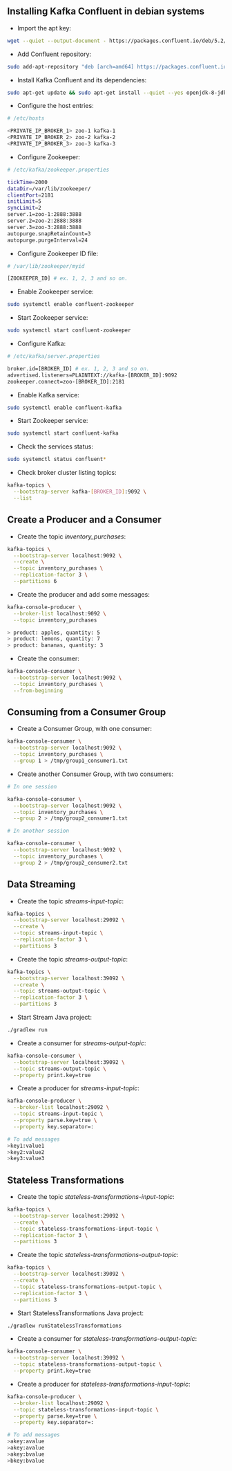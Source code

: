 ## Installing Kafka Confluent in debian systems

- Import the apt key:

```bash
wget --quiet --output-document - https://packages.confluent.io/deb/5.2/archive.key | sudo apt-key add -
```

- Add Confluent repository:

```bash
sudo add-apt-repository "deb [arch=amd64] https://packages.confluent.io/deb/5.2/ stable main"
```

- Install Kafka Confluent and its dependencies:

```bash
sudo apt-get update && sudo apt-get install --quiet --yes openjdk-8-jdk confluent-community-2.12
```

- Configure the host entries:

```bash
# /etc/hosts

<PRIVATE_IP_BROKER_1> zoo-1 kafka-1
<PRIVATE_IP_BROKER_2> zoo-2 kafka-2
<PRIVATE_IP_BROKER_3> zoo-3 kafka-3
```

- Configure Zookeeper:

```bash
# /etc/kafka/zookeeper.properties

tickTime=2000
dataDir=/var/lib/zookeeper/
clientPort=2181
initLimit=5
syncLimit=2
server.1=zoo-1:2888:3888
server.2=zoo-2:2888:3888
server.3=zoo-3:2888:3888
autopurge.snapRetainCount=3
autopurge.purgeInterval=24
```

- Configure Zookeeper ID file:

```bash
# /var/lib/zookeeper/myid

[ZOOKEEPER_ID] # ex. 1, 2, 3 and so on.
```

- Enable Zookeeper service:

```bash
sudo systemctl enable confluent-zookeeper
```

- Start Zookeeper service:

```bash
sudo systemctl start confluent-zookeeper
```

- Configure Kafka:

```bash
# /etc/kafka/server.properties

broker.id=[BROKER_ID] # ex. 1, 2, 3 and so on.
advertised.listeners=PLAINTEXT://kafka-[BROKER_ID]:9092
zookeeper.connect=zoo-[BROKER_ID]:2181
```

- Enable Kafka service:

```bash
sudo systemctl enable confluent-kafka
```

- Start Zookeeper service:

```bash
sudo systemctl start confluent-kafka
```

- Check the services status:

```bash
sudo systemctl status confluent*
```

- Check broker cluster listing topics:

```bash
kafka-topics \
  --bootstrap-server kafka-[BROKER_ID]:9092 \
  --list
```

## Create a Producer and a Consumer

- Create the topic *inventory_purchases*:

```bash
kafka-topics \
  --bootstrap-server localhost:9092 \
  --create \
  --topic inventory_purchases \
  --replication-factor 3 \
  --partitions 6
```

- Create the producer and add some messages:

```bash
kafka-console-producer \
  --broker-list localhost:9092 \
  --topic inventory_purchases

> product: apples, quantity: 5
> product: lemons, quantity: 7
> product: bananas, quantity: 3
```

- Create the consumer:

```bash
kafka-console-consumer \
  --bootstrap-server localhost:9092 \
  --topic inventory_purchases \
  --from-beginning
```

## Consuming from a Consumer Group

- Create a Consumer Group, with one consumer:

```bash
kafka-console-consumer \
  --bootstrap-server localhost:9092 \
  --topic inventory_purchases \
  --group 1 > /tmp/group1_consumer1.txt
```

- Create another Consumer Group, with two consumers:

```bash
# In one session

kafka-console-consumer \
  --bootstrap-server localhost:9092 \
  --topic inventory_purchases \
  --group 2 > /tmp/group2_consumer1.txt

# In another session

kafka-console-consumer \
  --bootstrap-server localhost:9092 \
  --topic inventory_purchases \
  --group 2 > /tmp/group2_consumer2.txt
```

## Data Streaming

- Create the topic *streams-input-topic*:

```bash
kafka-topics \
  --bootstrap-server localhost:29092 \
  --create \
  --topic streams-input-topic \
  --replication-factor 3 \
  --partitions 3
```

- Create the topic *streams-output-topic*:

```bash
kafka-topics \
  --bootstrap-server localhost:39092 \
  --create \
  --topic streams-output-topic \
  --replication-factor 3 \
  --partitions 3
```

- Start Stream Java project:

```bash
./gradlew run
```

- Create a consumer for *streams-output-topic*:

```bash
kafka-console-consumer \
  --bootstrap-server localhost:39092 \
  --topic streams-output-topic \
  --property print.key=true
```

- Create a producer for *streams-input-topic*:

```bash
kafka-console-producer \
  --broker-list localhost:29092 \
  --topic streams-input-topic \
  --property parse.key=true \
  --property key.separator=:

# To add messages
>key1:value1
>key2:value2
>key3:value3
```

## Stateless Transformations

- Create the topic *stateless-transformations-input-topic*:

```bash
kafka-topics \
  --bootstrap-server localhost:29092 \
  --create \
  --topic stateless-transformations-input-topic \
  --replication-factor 3 \
  --partitions 3
```

- Create the topic *stateless-transformations-output-topic*:

```bash
kafka-topics \
  --bootstrap-server localhost:39092 \
  --create \
  --topic stateless-transformations-output-topic \
  --replication-factor 3 \
  --partitions 3
```

- Start StatelessTransformations Java project:

```bash
./gradlew runStatelessTransformations
```

- Create a consumer for *stateless-transformations-output-topic*:

```bash
kafka-console-consumer \
  --bootstrap-server localhost:39092 \
  --topic stateless-transformations-output-topic \
  --property print.key=true
```

- Create a producer for *stateless-transformations-input-topic*:

```bash
kafka-console-producer \
  --broker-list localhost:29092 \
  --topic stateless-transformations-input-topic \
  --property parse.key=true \
  --property key.separator=:

# To add messages
>akey:avalue
>akey:avalue
>akey:bvalue
>bkey:bvalue
```
